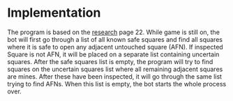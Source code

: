 # Implementation

The program is based on the [research](https://dash.harvard.edu/bitstream/handle/1/14398552/BECERRA-SENIORTHESIS-2015.pdf?sequence=1&isAllowed=y) page 22.
While game is still on, the bot will first go through a list of all known safe squares and find all squares where it is safe to open any adjacent untouched square (AFN). If inspected Square is not AFN, it will be placed on a separate list containing uncertain squares. After the safe squares list is empty, the program will try to find squares on the uncertain squares list where all remaining adjacent squares are mines. After these have been inspected, it will go through the same list trying to find AFNs. When this list is empty, the bot starts the whole process over.
